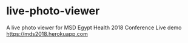 # live-photo-viewer
A live photo viewer for MSD Egypt Health 2018 Conference
Live demo https://mds2018.herokuapp.com
